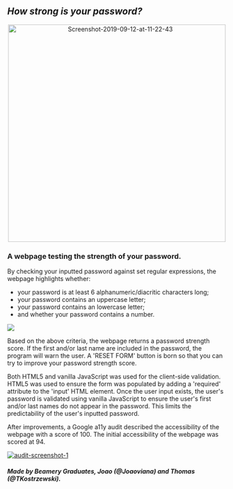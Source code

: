 ## *How strong is your password?*
<p align="center">
  <a href="https://ibb.co/KLPszZK"><img src="https://i.ibb.co/CMc9sdP/Screenshot-2019-09-12-at-11-22-43.png" alt="Screenshot-2019-09-12-at-11-22-43" border="0" width=500 align="center"></a>
</p>

### A webpage testing the strength of your password.

By checking your inputted password against set regular expressions, the webpage highlights whether:

* your password is at least 6 alphanumeric/diacritic characters long;
* your password contains an uppercase letter;
* your password contains an lowercase letter;
* and whether your password contains a number.

![](https://i.ibb.co/mXY2d8Q/chrome-capture.gif)

Based on the above criteria, the webpage returns a password strength score. If the first and/or last name are included in the password, the program will warn the user. 
A 'RESET FORM' button is born so that you can try to improve your password strength score.

Both HTML5 and vanilla JavaScript was used for the client-side validation. HTML5 was used to ensure the form was populated by adding a 'required' attribute to the 'input' HTML element. Once the user input exists, the user's password is validated using vanilla JavaScript to ensure the user's first and/or last names do not appear in the password. This limits the predictability of the user's inputted password.

After improvements, a Google a11y audit described the accessibility of the webpage with a score of 100. The initial accessibility of the webpage was scored at 94.

<a href="https://ibb.co/TwvFH4W"><img src="https://i.ibb.co/RgvVC3j/audit-screenshot-1.png" alt="audit-screenshot-1" border="0"></a>


##### Made by Beamery Graduates, Joao (@Joaoviana) and Thomas (@TKostrzewski).
